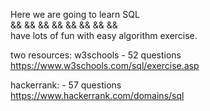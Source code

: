 Here we are going to learn SQL    
  &&    &&    &&    &&    &&    &&    &&    &&  
have lots of fun with easy algorithm exercise.   

two resources:
w3schools - 52 questions    
https://www.w3schools.com/sql/exercise.asp     

hackerrank: - 57 questions    
https://www.hackerrank.com/domains/sql





